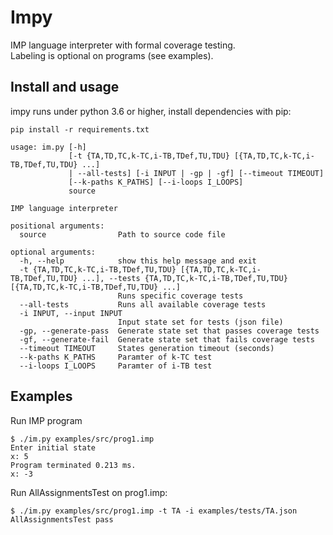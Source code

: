 # Impy

IMP language interpreter with formal coverage testing.  
Labeling is optional on programs (see examples).

## Install and usage

impy runs under python 3.6 or higher, install dependencies with pip:
```
pip install -r requirements.txt
```

```
usage: im.py [-h]
             [-t {TA,TD,TC,k-TC,i-TB,TDef,TU,TDU} [{TA,TD,TC,k-TC,i-TB,TDef,TU,TDU} ...]
             | --all-tests] [-i INPUT | -gp | -gf] [--timeout TIMEOUT]
             [--k-paths K_PATHS] [--i-loops I_LOOPS]
             source

IMP language interpreter

positional arguments:
  source                Path to source code file

optional arguments:
  -h, --help            show this help message and exit
  -t {TA,TD,TC,k-TC,i-TB,TDef,TU,TDU} [{TA,TD,TC,k-TC,i-TB,TDef,TU,TDU} ...], --tests {TA,TD,TC,k-TC,i-TB,TDef,TU,TDU} [{TA,TD,TC,k-TC,i-TB,TDef,TU,TDU} ...]
                        Runs specific coverage tests
  --all-tests           Runs all available coverage tests
  -i INPUT, --input INPUT
                        Input state set for tests (json file)
  -gp, --generate-pass  Generate state set that passes coverage tests
  -gf, --generate-fail  Generate state set that fails coverage tests
  --timeout TIMEOUT     States generation timeout (seconds)
  --k-paths K_PATHS     Paramter of k-TC test
  --i-loops I_LOOPS     Paramter of i-TB test
```

## Examples

Run IMP program
```
$ ./im.py examples/src/prog1.imp
Enter initial state
x: 5
Program terminated 0.213 ms.
x: -3
```

Run AllAssignmentsTest on prog1.imp:
```
$ ./im.py examples/src/prog1.imp -t TA -i examples/tests/TA.json
AllAssignmentsTest pass
```
 
